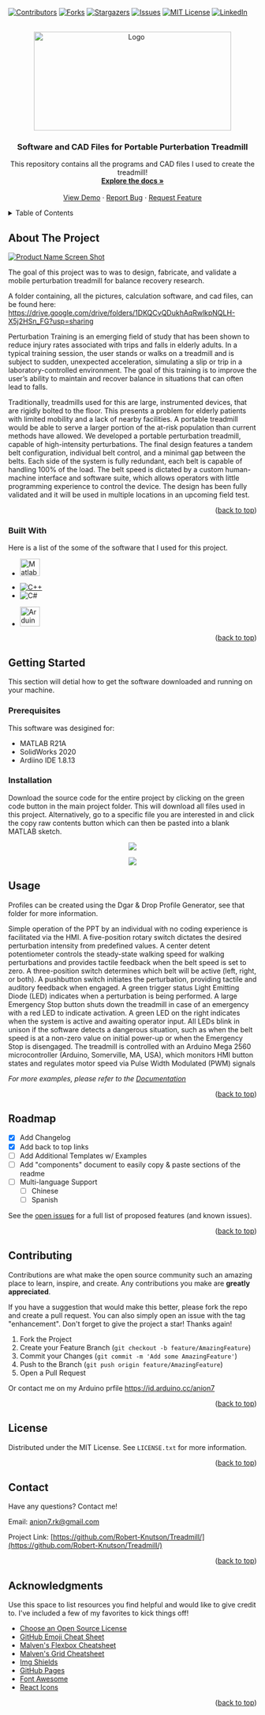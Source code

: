 <!-- Improved compatibility of back to top link: See: https://github.com/othneildrew/Best-README-Template/pull/73 -->
<a name="readme-top"></a>
<!--
*** Thanks for checking out the Best-README-Template. If you have a suggestion
*** that would make this better, please fork the repo and create a pull request
*** or simply open an issue with the tag "enhancement".
*** Don't forget to give the project a star!
*** Thanks again! Now go create something AMAZING! :D
-->



<!-- PROJECT SHIELDS -->
<!--
*** I'm using markdown "reference style" links for readability.
*** Reference links are enclosed in brackets [ ] instead of parentheses ( ).
*** See the bottom of this document for the declaration of the reference variables
*** for contributors-url, forks-url, etc. This is an optional, concise syntax you may use.
*** https://www.markdownguide.org/basic-syntax/#reference-style-links
-->
[![Contributors][contributors-shield]][contributors-url]
[![Forks][forks-shield]][forks-url]
[![Stargazers][stars-shield]][stars-url]
[![Issues][issues-shield]][issues-url]
[![MIT License][license-shield]][license-url]
[![LinkedIn][linkedin-shield]][linkedin-url]



<!-- PROJECT LOGO -->
<br />
<div align="center">
  <a href="https://github.com/Robert-Knutson/Treadmill">
    <img src="images/logo.png" alt="Logo" width="400" height="200">
  </a>

  <h3 align="center">Software and CAD Files for Portable Purterbation Treadmill</h3>

  <p align="center">
    This repository contains all the programs and CAD files I used to create the treadmill!
    <br />
    <a href="https://github.com/Robert-Knutson/Treadmill"><strong>Explore the docs »</strong></a>
    <br />
    <br />
    <a href="https://github.com/Robert-Knutson/Treadmill">View Demo</a>
    ·
    <a href="https://github.com/Robert-Knutson/Treadmill">Report Bug</a>
    ·
    <a href="https://github.com/Robert-Knutson/Treadmill">Request Feature</a>
  </p>
</div>



<!-- TABLE OF CONTENTS -->
<details>
  <summary>Table of Contents</summary>
  <ol>
    <li>
      <a href="#about-the-project">About The Project</a>
      <ul>
        <li><a href="#built-with">Built With</a></li>
      </ul>
    </li>
    <li>
      <a href="#getting-started">Getting Started</a>
      <ul>
        <li><a href="#prerequisites">Prerequisites</a></li>
        <li><a href="#installation">Installation</a></li>
      </ul>
    </li>
    <li><a href="#usage">Usage</a></li>
    <li><a href="#roadmap">Roadmap</a></li>
    <li><a href="#contributing">Contributing</a></li>
    <li><a href="#license">License</a></li>
    <li><a href="#contact">Contact</a></li>
    <li><a href="#acknowledgments">Acknowledgments</a></li>
  </ol>
</details>



<!-- ABOUT THE PROJECT -->
## About The Project

[![Product Name Screen Shot][product-screenshot]](https://example.com)

The goal of this project was to was to design, fabricate, and validate a mobile perturbation treadmill for balance recovery research.

A folder containing, all the pictures, calculation software, and cad files, can be found here:
https://drive.google.com/drive/folders/1DKQCvQDukhAqRwlkpNQLH-X5j2HSn_FG?usp=sharing

Perturbation Training is an emerging field of study that has been shown to reduce injury rates associated with trips and falls in elderly adults.  In a typical training session, the user stands or walks on a treadmill and is subject to sudden, unexpected acceleration, simulating a slip or trip in a laboratory-controlled environment.  The goal of this training is to improve the user’s ability to maintain and recover balance in situations that can often lead to falls.

  Traditionally, treadmills used for this are large, instrumented devices, that are rigidly bolted to the floor.  This presents a problem for elderly patients with limited mobility and a lack of nearby facilities.  A portable treadmill would be able to serve a larger portion of the at-risk population than current methods have allowed.  We developed a portable perturbation treadmill, capable of high-intensity perturbations.  The final design features a tandem belt configuration, individual belt control, and a minimal gap between the belts.  Each side of the system is fully redundant, each belt is capable of handling 100% of the load.  The belt speed is dictated by a custom human-machine interface and software suite, which allows operators with little programming experience to control the device.  The design has been fully validated and it will be used in multiple locations in an upcoming field test. 


<p align="right">(<a href="#readme-top">back to top</a>)</p>



### Built With

Here is a list of the some of the software that I used for this project.

* <p><a href="https://www.mathworks.com/products/matlab.html"><img src="https://upload.wikimedia.org/wikipedia/commons/2/21/Matlab_Logo.png" alt="Matlab Logo.png" width="40" height="35"></a><br>
* [![C++][Cpp-shield]][Cpp-url]
* ![C#](https://img.shields.io/badge/c%23-%23239120.svg?style=for-the-badge&logo=c-sharp&logoColor=white)
* <p><a href="https://www.arduino.cc/"><img src="https://cdn.shopify.com/s/files/1/0438/4735/2471/files/Arduino_RGB_Pantone_9a224c8c-5d1d-4e5a-8e26-db3aec5ea7db.png?v=1637755799" alt="Arduino Lofo.png" width="40" height="40"></a><br>

<p align="right">(<a href="#readme-top">back to top</a>)</p>



<!-- GETTING STARTED -->
## Getting Started

This section will detial how to get the software downloaded and running on your machine.

### Prerequisites

This software was desigined for:
* MATLAB R21A
* SolidWorks 2020
* Ardiino IDE 1.8.13

### Installation

Download the source code for the entire project by clicking on the green code button in the main project folder.  This will download all files used in this project.
Alternatively, go to a specific file you are interested in and click the copy raw contents button which can then be pasted into a blank MATLAB sketch.

<p align="center">
  <kbd>
    <img src="https://github.com/Robert-Knutson/Treadmill/blob/main/Drag%20%26%20Drop%20Profile%20Generator/Images/media/image1.png?raw=true" />
  </kbd>
</p>

<p align="center">
  <kbd>
    <img src="https://github.com/Robert-Knutson/Treadmill/blob/main/Drag%20%26%20Drop%20Profile%20Generator/Images/media/image2.png?raw=true" />
  </kbd>
</p>



<!-- USAGE EXAMPLES -->
## Usage

Profiles can be created using the Dgar & Drop Profile Generator, see that folder for more information. 

Simple operation of the PPT by an individual with no coding experience is facilitated via the HMI. A five-position rotary switch dictates the desired perturbation intensity from predefined values. A center detent potentiometer controls the steady-state walking speed for walking perturbations and provides tactile feedback when the belt speed is set to zero. A three-position switch determines which belt will be active (left, right, or both). A pushbutton switch initiates the perturbation, providing tactile and auditory feedback when engaged. A green trigger status Light Emitting Diode (LED) indicates when a perturbation is being performed. A large Emergency Stop button shuts down the treadmill in case of an emergency with a red LED to indicate activation. A green LED on the right indicates when the system is active and awaiting operator input. All LEDs blink in unison if the software detects a dangerous situation, such as when the belt speed is at a non-zero value on initial power-up or when the Emergency Stop is disengaged. The treadmill is controlled with an Arduino Mega 2560 microcontroller (Arduino, Somerville, MA, USA), which monitors HMI button states and regulates motor speed via Pulse Width Modulated (PWM) signals


_For more examples, please refer to the [Documentation](https://example.com)_

<p align="right">(<a href="#readme-top">back to top</a>)</p>



<!-- ROADMAP -->
## Roadmap

- [x] Add Changelog
- [x] Add back to top links
- [ ] Add Additional Templates w/ Examples
- [ ] Add "components" document to easily copy & paste sections of the readme
- [ ] Multi-language Support
    - [ ] Chinese
    - [ ] Spanish

See the [open issues](https://github.com/othneildrew/Best-README-Template/issues) for a full list of proposed features (and known issues).

<p align="right">(<a href="#readme-top">back to top</a>)</p>



<!-- CONTRIBUTING -->
## Contributing

Contributions are what make the open source community such an amazing place to learn, inspire, and create. Any contributions you make are **greatly appreciated**.

If you have a suggestion that would make this better, please fork the repo and create a pull request. You can also simply open an issue with the tag "enhancement".
Don't forget to give the project a star! Thanks again!

1. Fork the Project
2. Create your Feature Branch (`git checkout -b feature/AmazingFeature`)
3. Commit your Changes (`git commit -m 'Add some AmazingFeature'`)
4. Push to the Branch (`git push origin feature/AmazingFeature`)
5. Open a Pull Request

Or contact me on my Arduino prfile https://id.arduino.cc/anion7

<p align="right">(<a href="#readme-top">back to top</a>)</p>



<!-- LICENSE -->
## License

Distributed under the MIT License. See `LICENSE.txt` for more information.

<p align="right">(<a href="#readme-top">back to top</a>)</p>



<!-- CONTACT -->
## Contact

Have any questions?  Contact me!

Email: anion7.rk@gmail.com 

Project Link: [https://github.com/Robert-Knutson/Treadmill/](https://github.com/Robert-Knutson/Treadmill/)

<p align="right">(<a href="#readme-top">back to top</a>)</p>



<!-- ACKNOWLEDGMENTS -->
## Acknowledgments

Use this space to list resources you find helpful and would like to give credit to. I've included a few of my favorites to kick things off!

* [Choose an Open Source License](https://choosealicense.com)
* [GitHub Emoji Cheat Sheet](https://www.webpagefx.com/tools/emoji-cheat-sheet)
* [Malven's Flexbox Cheatsheet](https://flexbox.malven.co/)
* [Malven's Grid Cheatsheet](https://grid.malven.co/)
* [Img Shields](https://shields.io)
* [GitHub Pages](https://pages.github.com)
* [Font Awesome](https://fontawesome.com)
* [React Icons](https://react-icons.github.io/react-icons/search)

<p align="right">(<a href="#readme-top">back to top</a>)</p>



<!-- MARKDOWN LINKS & IMAGES -->
<!-- https://www.markdownguide.org/basic-syntax/#reference-style-links -->
[contributors-shield]: https://img.shields.io/github/contributors/Robert-Knutson/Treadmill.svg?style=for-the-badge
[contributors-url]: https://github.com/Robert-Knutson/Treadmill/graphs/contributors
[forks-shield]: https://img.shields.io/github/forks/Robert-Knutson/Treadmill.svg?style=for-the-badge
[forks-url]: https://github.com/Robert-Knutson/Treadmill/network/members
[stars-shield]: https://img.shields.io/github/stars/Robert-Knutson/Treadmill.svg?style=for-the-badge
[stars-url]: https://github.com/Robert-Knutson/Treadmill/stargazers
[issues-shield]: https://img.shields.io/github/issues/Robert-Knutson/Treadmill.svg?style=for-the-badge
[issues-url]: https://github.com/Robert-Knutson/Treadmill/issues
[license-shield]: https://img.shields.io/github/license/Robert-Knutson/Treadmill.svg?style=for-the-badge
[license-url]: https://github.com/Robert-Knutson/Treadmill/blob/main/LICENSE.txt
[linkedin-shield]: https://img.shields.io/badge/-LinkedIn-black.svg?style=for-the-badge&logo=linkedin&colorB=555
[linkedin-url]: https://linkedin.com/in/robert-knutson-13254a112/
[product-screenshot]: https://github.com/Robert-Knutson/Treadmill/blob/main/Images/TreadmilPicture.jpg







[Cpp-shield]: https://img.shields.io/badge/C++-Solutions-blue.svg?style=flat&logo=c%2B%2B
[Cpp-url]: https://vuejs.org/
[Angular.io]: https://img.shields.io/badge/Angular-DD0031?style=for-the-badge&logo=angular&logoColor=white
[Angular-url]: https://angular.io/
[Svelte.dev]: https://img.shields.io/badge/Svelte-4A4A55?style=for-the-badge&logo=svelte&logoColor=FF3E00
[Svelte-url]: https://svelte.dev/
[Laravel.com]: https://img.shields.io/badge/Laravel-FF2D20?style=for-the-badge&logo=laravel&logoColor=white
[Laravel-url]: https://laravel.com
[Bootstrap.com]: https://img.shields.io/badge/Bootstrap-563D7C?style=for-the-badge&logo=bootstrap&logoColor=white
[Bootstrap-url]: https://getbootstrap.com
[JQuery.com]: https://img.shields.io/badge/jQuery-0769AD?style=for-the-badge&logo=jquery&logoColor=white
[JQuery-url]: https://jquery.com 
